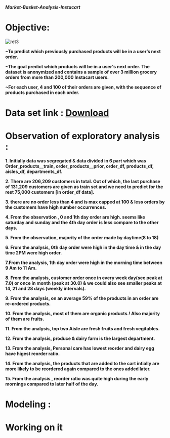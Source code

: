 ##### Market-Basket-Analysis-Instacart

# Objective:

![ret3](https://user-images.githubusercontent.com/29980448/107252752-ab185980-6a5b-11eb-9257-f2db71766919.jpg)


**~To predict which previously purchased products will be in a user’s next order.**

**~The goal predict which products will be in a user's next order. The dataset is anonymized and contains a sample of over 3 million grocery orders from more than 200,000 Instacart users.**

**~For each user, 4 and 100 of their orders are given, with the sequence of products purchased in each order.**




# Data set link : [Download](https://www.kaggle.com/c/instacart-market-basket-analysis/data)



# Observation of exploratory analysis :

**1. Initially data was segregated & data divided in 6 part which was Order_products__train, order_products__prior, order_df, products_df, aisles_df, departments_df.**

**2. There are 206,209 customers in total. Out of which, the last purchase of 131,209 customers are given as train set and we need to predict for the rest 75,000 customers  [in order_df data].**

**3. there are no order less than 4 and is max capped at 100 & less orders by the  customers have high number occurrences.**

**4. From the observation , 0 and 1th day order are high. seems like saturday and sunday and the  4th day order is less compare to the other days.**

**5. From the observation, majority of the order made by daytime(8 to 18)**

**6. From the analysis, 0th day order were high in the day time & in the day time 2PM were high order.**

**7.From the analysis, 1th day order were high in the morning time between 9 Am to 11 Am.**

**8. From the analysis, customer order once in every week day(see peak at 7.0) or once in month (peak at 30.0) & we could also see smaller peaks at 14, 21 and 28 days (weekly intervals).**

**9. From the analysis, on an average 59% of the products in an order are re-ordered products.**

**10. From the analysis, most of them are organic products.! Also majority of them are fruits.**

**11. From the analysis,  top two Aisle are fresh fruits and fresh vegitables.**

**12. From the analysis,  produce & dairy farm is the largest department.**

**13. From the analysis, Personal care has lowest reorder and dairy egg have higest reorder ratio.**

**14. From the analysis, the products that are added to the cart intially are more likely to be reordered again compared to the ones added later.**

**15. From the analysis , reorder ratio was quite high during the early mornings compared to later half of the day.**





# Modeling :

# Working on it
